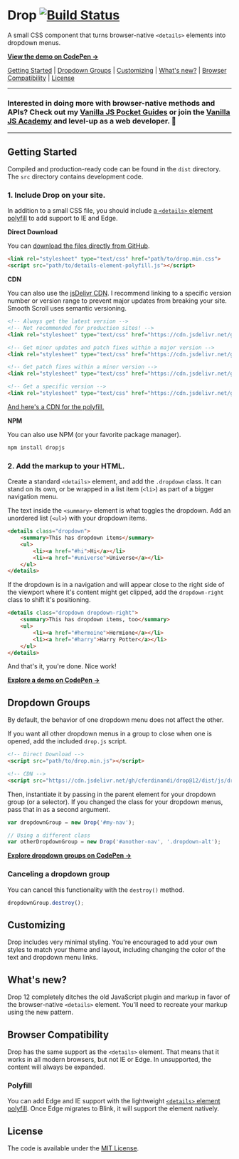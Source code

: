 # Drop [![Build Status](https://travis-ci.org/cferdinandi/drop.svg)](https://travis-ci.org/cferdinandi/drop)
A small CSS component that turns browser-native `<details>` elements into dropdown menus.

**[View the demo on CodePen &rarr;](https://codepen.io/cferdinandi/pen/oVbKaK)**

[Getting Started](#getting-started) | [Dropdown Groups](#dropdown-groups) | [Customizing](#customizing) | [What's new?](#whats-new) | [Browser Compatibility](#browser-compatibility) | [License](#license)


<hr>

### Interested in doing more with browser-native methods and APIs? Check out my [Vanilla JS Pocket Guides](https://vanillajsguides.com/) or join the [Vanilla JS Academy](https://vanillajsacademy.com) and level-up as a web developer. 🚀

<hr>


## Getting Started

Compiled and production-ready code can be found in the `dist` directory. The `src` directory contains development code.

### 1. Include Drop on your site.

In addition to a small CSS file, you should include [a `<details>` element polyfill](https://github.com/javan/details-element-polyfill) to add support to IE and Edge.

**Direct Download**

You can [download the files directly from GitHub](https://github.com/cferdinandi/drop/archive/master.zip).

```html
<link rel="stylesheet" type="text/css" href="path/to/drop.min.css">
<script src="path/to/details-element-polyfill.js"></script>
```

**CDN**

You can also use the [jsDelivr CDN](https://cdn.jsdelivr.net/gh/cferdinandi/drop/dist/). I recommend linking to a specific version number or version range to prevent major updates from breaking your site. Smooth Scroll uses semantic versioning.

```html
<!-- Always get the latest version -->
<!-- Not recommended for production sites! -->
<link rel="stylesheet" type="text/css" href="https://cdn.jsdelivr.net/gh/cferdinandi/drop/dist/drop.min.css">

<!-- Get minor updates and patch fixes within a major version -->
<link rel="stylesheet" type="text/css" href="https://cdn.jsdelivr.net/gh/cferdinandi/drop@12/dist/drop.min.css">

<!-- Get patch fixes within a minor version -->
<link rel="stylesheet" type="text/css" href="https://cdn.jsdelivr.net/gh/cferdinandi/drop@12.0/dist/drop.min.css">

<!-- Get a specific version -->
<link rel="stylesheet" type="text/css" href="https://cdn.jsdelivr.net/gh/cferdinandi/drop@12.0.0/dist/drop.min.css">
```

[And here's a CDN for the polyfill.](https://cdn.jsdelivr.net/gh/javan/details-element-polyfill/dist/)

**NPM**

You can also use NPM (or your favorite package manager).

```bash
npm install dropjs
```

### 2. Add the markup to your HTML.

Create a standard `<details>` element, and add the `.dropdown` class. It can stand on its own, or be wrapped in a list item (`<li>`) as part of a bigger navigation menu.

The text inside the `<summary>` element is what toggles the dropdown. Add an unordered list (`<ul>`) with your dropdown items.

```html
<details class="dropdown">
	<summary>This has dropdown items</summary>
	<ul>
		<li><a href="#hi">Hi</a></li>
		<li><a href="#universe">Universe</a></li>
	</ul>
</details>
```

If the dropdown is in a navigation and will appear close to the right side of the viewport where it's content might get clipped, add the `dropdown-right` class to shift it's positioning.

```html
<details class="dropdown dropdown-right">
	<summary>This has dropdown items, too</summary>
	<ul>
		<li><a href="#hermoine">Hermione</a></li>
		<li><a href="#harry">Harry Potter</a></li>
	</ul>
</details>
```

And that's it, you're done. Nice work!

**[Explore a demo on CodePen &rarr;](https://codepen.io/cferdinandi/pen/oVbKaK)**



## Dropdown Groups

By default, the behavior of one dropdown menu does not affect the other.

If you want all other dropdown menus in a group to close when one is opened, add the included `drop.js` script.

```html
<!-- Direct Download -->
<script src="path/to/drop.min.js"></script>

<!-- CDN -->
<script src="https://cdn.jsdelivr.net/gh/cferdinandi/drop@12/dist/js/drop.min.js"></script>
```

Then, instantiate it by passing in the parent element for your dropdown group (or a selector). If you changed the class for your dropdown menus, pass that in as a second argument.

```js
var dropdownGroup = new Drop('#my-nav');

// Using a different class
var otherDropdownGroup = new Drop('#another-nav', '.dropdown-alt');
```

**[Explore dropdown groups on CodePen &rarr;](https://codepen.io/cferdinandi/pen/pYNbOY)**

### Canceling a dropdown group

You can cancel this functionality with the `destroy()` method.

```js
dropdownGroup.destroy();
```



## Customizing

Drop includes very minimal styling. You're encouraged to add your own styles to match your theme and layout, including changing the color of the text and dropdown menu links.



## What's new?

Drop 12 completely ditches the old JavaScript plugin and markup in favor of the browser-native `<details>` element. You'll need to recreate your markup using the new pattern.



## Browser Compatibility

Drop has the same support as the `<details>` element. That means that it works in all modern browsers, but not IE or Edge. In unsupported, the content will always be expanded.

### Polyfill

You can add Edge and IE support with the lightweight [`<details>` element polyfill](https://github.com/javan/details-element-polyfill). Once Edge migrates to Blink, it will support the element natively.



## License

The code is available under the [MIT License](LICENSE.md).